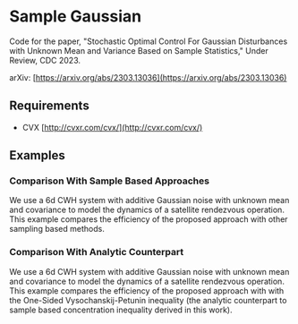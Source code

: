 # Sample Gaussian
Code for the paper, "Stochastic Optimal Control For Gaussian Disturbances with Unknown Mean and Variance Based on Sample Statistics," Under Review, CDC 2023.

arXiv: [https://arxiv.org/abs/2303.13036](https://arxiv.org/abs/2303.13036)

## Requirements
* CVX [http://cvxr.com/cvx/](http://cvxr.com/cvx/)

## Examples
### Comparison With Sample Based Approaches
We use a 6d CWH system with additive Gaussian noise with unknown mean and covariance to model the dynamics of a satellite rendezvous operation. This example compares the efficiency of the proposed approach with other sampling based methods.

### Comparison With Analytic Counterpart
We use a 6d CWH system with additive Gaussian noise with unknown mean and covariance to model the dynamics of a satellite rendezvous operation. This example compares the efficiency of the proposed approach with with the One-Sided Vysochanskij-Petunin inequality (the analytic counterpart to sample based concentration inequality derived in this work).
